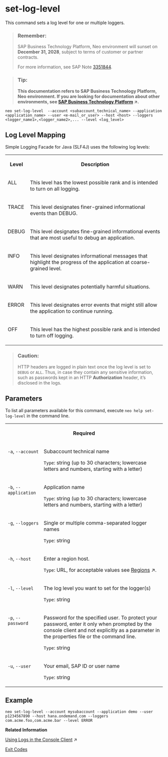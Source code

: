 <!-- loio1b495d7580c7404db42c9da996b50a93 -->

# set-log-level

This command sets a log level for one or multiple loggers.



> ### Remember:  
> SAP Business Technology Platform, Neo environment will sunset on **December 31, 2028**, subject to terms of customer or partner contracts.
> 
> For more information, see SAP Note [3351844](https://launchpad.support.sap.com/#/notes/3351844).

> ### Tip:  
> **This documentation refers to SAP Business Technology Platform, Neo environment. If you are looking for documentation about other environments, see [SAP Business Technology Platform](https://help.sap.com/viewer/65de2977205c403bbc107264b8eccf4b/Cloud/en-US/6a2c1ab5a31b4ed9a2ce17a5329e1dd8.html "SAP Business Technology Platform (SAP BTP) is an integrated offering comprised of four technology portfolios: database and data management, application development and integration, analytics, and intelligent technologies. The platform offers users the ability to turn data into business value, compose end-to-end business processes, and build and extend SAP applications quickly.") :arrow_upper_right:.**



```
neo set-log-level  --account <subaccount_technical_name> --application <application_name> --user <e-mail_or_user> --host <host> --loggers <logger_name1>,<logger_name2>,... --level <log_level>
```



<a name="loio1b495d7580c7404db42c9da996b50a93__section_N100AF_N10013_N10001"/>

## Log Level Mapping

Simple Logging Facade for Java \(SLF4J\) uses the following log levels:


<table>
<tr>
<th valign="top">

Level



</th>
<th valign="top">

Description



</th>
</tr>
<tr>
<td valign="top">

ALL



</td>
<td valign="top">

This level has the lowest possible rank and is intended to turn on all logging.



</td>
</tr>
<tr>
<td valign="top">

TRACE



</td>
<td valign="top">

This level designates finer-grained informational events than DEBUG.



</td>
</tr>
<tr>
<td valign="top">

DEBUG



</td>
<td valign="top">

This level designates fine-grained informational events that are most useful to debug an application.



</td>
</tr>
<tr>
<td valign="top">

INFO



</td>
<td valign="top">

This level designates informational messages that highlight the progress of the application at coarse-grained level.



</td>
</tr>
<tr>
<td valign="top">

WARN



</td>
<td valign="top">

This level designates potentially harmful situations.



</td>
</tr>
<tr>
<td valign="top">

ERROR



</td>
<td valign="top">

This level designates error events that might still allow the application to continue running.



</td>
</tr>
<tr>
<td valign="top">

OFF



</td>
<td valign="top">

This level has the highest possible rank and is intended to turn off logging.



</td>
</tr>
</table>

> ### Caution:  
> HTTP headers are logged in plain text once the log level is set to `DEBUG` or `ALL`. Thus, in case they contain any sensitive information, such as passwords kept in an HTTP **Authorization** header, it’s disclosed in the logs.



## Parameters



To list all parameters available for this command, execute `neo help set-log-level` in the command line.


<table>
<tr>
<th valign="top" colspan="2">

Required



</th>
</tr>
<tr>
<td valign="top">

`-a`, `--account` 



</td>
<td valign="top">

Subaccount technical name

`Type`: string \(up to 30 characters; lowercase letters and numbers, starting with a letter\)



</td>
</tr>
<tr>
<td valign="top">

`-b`, `--application` 



</td>
<td valign="top">

Application name

`Type`: string \(up to 30 characters; lowercase letters and numbers, starting with a letter\)



</td>
</tr>
<tr>
<td valign="top">

`-g`, `--loggers` 



</td>
<td valign="top">

Single or multiple comma-separated logger names

`Type`: string



</td>
</tr>
<tr>
<td valign="top">

`-h`, `--host` 



</td>
<td valign="top">

Enter a region host.

`Type`: URL, for acceptable values see [Regions](https://help.sap.com/viewer/65de2977205c403bbc107264b8eccf4b/Cloud/en-US/350356d1dc314d3199dca15bd2ab9b0e.html "You can deploy applications in different regions. Each region represents a geographical location (for example, Europe, US East) where applications, data, or services are hosted.") :arrow_upper_right:.



</td>
</tr>
<tr>
<td valign="top">

`-l`, `--level` 



</td>
<td valign="top">

The log level you want to set for the logger\(s\)

`Type`: string



</td>
</tr>
<tr>
<td valign="top">

`-p`, `--password` 



</td>
<td valign="top">

Password for the specified user. To protect your password, enter it only when prompted by the console client and not explicitly as a parameter in the properties file or the command line.

`Type`: string



</td>
</tr>
<tr>
<td valign="top">

`-u`, `--user` 



</td>
<td valign="top">

Your email, SAP ID or user name

`Type`: string



</td>
</tr>
</table>



## Example

```
neo set-log-level --account mysubaccount --application demo --user p1234567890 --host hana.ondemand.com --loggers com.acme.foo,com.acme.bar --level ERROR
```

**Related Information**  


[Using Logs in the Console Client](https://help.sap.com/viewer/f88a032109f0429caea276fc6e3a95f9/Cloud/en-US/e4fd83c5bb5710149b1e94f127f108e4.html "") :arrow_upper_right:

[Exit Codes](exit-codes-7886796.md "")

